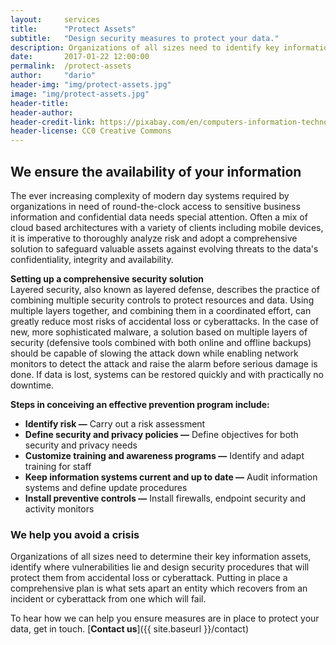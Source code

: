 ```yaml
---
layout:     services
title:      "Protect Assets"
subtitle:   "Design security measures to protect your data."
description: Organizations of all sizes need to identify key information, their vulnerabilities, and design security procedures that will protect them from cyber attacks."
date:       2017-01-22 12:00:00
permalink:  /protect-assets
author:     "dario"
header-img: "img/protect-assets.jpg"
image: "img/protect-assets.jpg"
header-title:
header-author:
header-credit-link: https://pixabay.com/en/computers-information-technology-2652997/
header-license: CC0 Creative Commons
---
```


## We ensure the availability of your information
The ever increasing complexity of modern day systems required by organizations in need of round-the-clock access to sensitive business information and confidential data needs special attention. Often a mix of cloud based architectures with a variety of clients including mobile devices, it is imperative to thoroughly analyze risk and adopt a comprehensive solution to safeguard valuable assets against evolving threats to the data's confidentiality, integrity and availability.

**Setting up a comprehensive security solution**  
Layered security, also known as layered defense, describes the practice of combining multiple security controls to protect resources and data. Using multiple layers together, and combining them in a coordinated effort, can greatly reduce most risks of accidental loss or cyberattacks. In the case of new, more sophisticated malware, a solution based on multiple layers of security (defensive tools combined with both online and offline backups) should be capable of slowing the attack down while enabling network monitors to detect the attack and raise the alarm before serious damage is done. If data is lost, systems can be restored quickly and with practically no downtime.

**Steps in conceiving an effective prevention program include:**

* **Identify risk —** Carry out a risk assessment
* **Define security and privacy policies —** Define objectives for both security and privacy needs
* **Customize training and awareness programs —** Identify and adapt training for staff
* **Keep information systems current and up to date —** Audit information systems and define update procedures
* **Install preventive controls —** Install firewalls, endpoint security and activity monitors  

### We help you avoid a crisis
Organizations of all sizes need to determine their key information assets, identify where vulnerabilities lie and design security procedures that will protect them from accidental loss or cyberattack. Putting in place a comprehensive plan is what sets apart an entity which recovers from an incident or cyberattack from one which will fail.

To hear how we can help you ensure measures are in place to protect your data, get in touch. [**Contact us**]({{ site.baseurl }}/contact)
